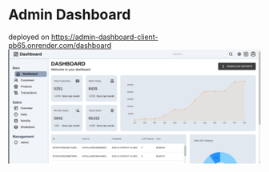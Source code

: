 # Admin Dashboard
deployed on https://admin-dashboard-client-pb65.onrender.com/dashboard
![Dashboard](./dashboard.png)

